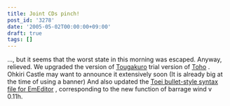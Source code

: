 ```yaml
---
title: Joint CDs pinch!
post_id: '3278'
date: '2005-05-02T00:00:00+09:00'
draft: true
tags: []
---
```


..., but it seems that the worst state in this morning was escaped. Anyway, relieved. We upgraded the version of [Tougakuro](https://danmaq.com/!/thA/) trial version of [Toho](https://danmaq.com/!/thA/) . Ohkiri Castle may want to announce it extensively soon (It is already big at the time of using a banner) And also updated the [Toei bullet-style syntax file for EmEditor](/emeditor-danmakufu) , corresponding to the new function of barrage wind v 0.11h.
